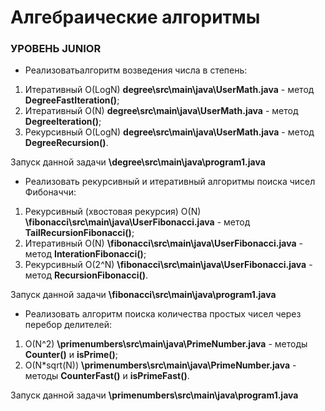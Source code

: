 #  Алгебраические алгоритмы  #

### УРОВЕНЬ JUNIOR ###

* Реализоватьалгоритм возведения числа в степень:

1. Итеративный O(LogN) **degree\src\main\java\UserMath.java** - метод **DegreeFastIteration()**;
2. Итеративный O(N) **degree\src\main\java\UserMath.java** - метод **DegreeIteration()**;
3. Рекурсивный O(LogN) **degree\src\main\java\UserMath.java** - метод **DegreeRecursion()**.

Запуск данной задачи **\degree\src\main\java\program1.java**

* Реализовать рекурсивный и итеративный алгоритмы поиска чисел Фибоначчи:

1. Рекурсивный (хвостовая рекурсия) O(N) **\fibonacci\src\main\java\UserFibonacci.java** - метод **TailRecursionFibonacci()**;
2. Итеративный O(N) **\fibonacci\src\main\java\UserFibonacci.java** - метод **InterationFibonacci()**;
2. Рекурсивный O(2^N) **\fibonacci\src\main\java\UserFibonacci.java** - метод **RecursionFibonacci()**.

Запуск данной задачи **\fibonacci\src\main\java\program1.java**

* Реализовать алгоритм поиска количества простых чисел через перебор делителей:

1. O(N^2) **\primenumbers\src\main\java\PrimeNumber.java** - методы **Counter()** и **isPrime()**;
2. O(N*sqrt(N)) **\primenumbers\src\main\java\PrimeNumber.java** - методы **CounterFast()** и **isPrimeFast()**.

Запуск данной задачи **\primenumbers\src\main\java\program1.java**

